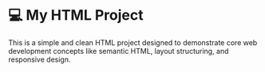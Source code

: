 # 💻 My HTML Project

This is a simple and clean HTML project designed to demonstrate core web development concepts like semantic HTML, layout structuring, and responsive design.



